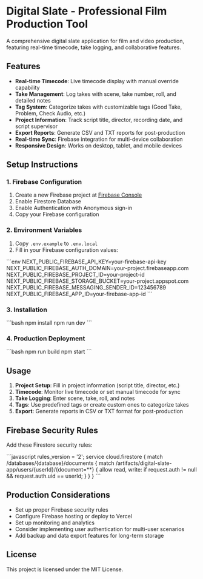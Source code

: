 # Digital Slate - Professional Film Production Tool

A comprehensive digital slate application for film and video production, featuring real-time timecode, take logging, and collaborative features.

## Features

- **Real-time Timecode**: Live timecode display with manual override capability
- **Take Management**: Log takes with scene, take number, roll, and detailed notes
- **Tag System**: Categorize takes with customizable tags (Good Take, Problem, Check Audio, etc.)
- **Project Information**: Track script title, director, recording date, and script supervisor
- **Export Reports**: Generate CSV and TXT reports for post-production
- **Real-time Sync**: Firebase integration for multi-device collaboration
- **Responsive Design**: Works on desktop, tablet, and mobile devices

## Setup Instructions

### 1. Firebase Configuration

1. Create a new Firebase project at [Firebase Console](https://console.firebase.google.com/)
2. Enable Firestore Database
3. Enable Authentication with Anonymous sign-in
4. Copy your Firebase configuration

### 2. Environment Variables

1. Copy `.env.example` to `.env.local`
2. Fill in your Firebase configuration values:

\`\`\`env
NEXT_PUBLIC_FIREBASE_API_KEY=your-firebase-api-key
NEXT_PUBLIC_FIREBASE_AUTH_DOMAIN=your-project.firebaseapp.com
NEXT_PUBLIC_FIREBASE_PROJECT_ID=your-project-id
NEXT_PUBLIC_FIREBASE_STORAGE_BUCKET=your-project.appspot.com
NEXT_PUBLIC_FIREBASE_MESSAGING_SENDER_ID=123456789
NEXT_PUBLIC_FIREBASE_APP_ID=your-firebase-app-id
\`\`\`

### 3. Installation

\`\`\`bash
npm install
npm run dev
\`\`\`

### 4. Production Deployment

\`\`\`bash
npm run build
npm start
\`\`\`

## Usage

1. **Project Setup**: Fill in project information (script title, director, etc.)
2. **Timecode**: Monitor live timecode or set manual timecode for sync
3. **Take Logging**: Enter scene, take, roll, and notes
4. **Tags**: Use predefined tags or create custom ones to categorize takes
5. **Export**: Generate reports in CSV or TXT format for post-production

## Firebase Security Rules

Add these Firestore security rules:

\`\`\`javascript
rules_version = '2';
service cloud.firestore {
  match /databases/{database}/documents {
    match /artifacts/digital-slate-app/users/{userId}/{document=**} {
      allow read, write: if request.auth != null && request.auth.uid == userId;
    }
  }
}
\`\`\`

## Production Considerations

- Set up proper Firebase security rules
- Configure Firebase hosting or deploy to Vercel
- Set up monitoring and analytics
- Consider implementing user authentication for multi-user scenarios
- Add backup and data export features for long-term storage

## License

This project is licensed under the MIT License.

